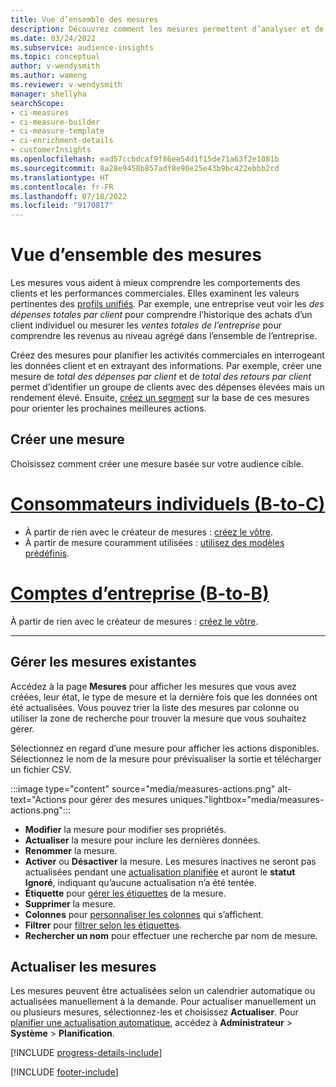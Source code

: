 ```yaml
---
title: Vue d’ensemble des mesures
description: Découvrez comment les mesures permettent d’analyser et de révéler les performances de votre entreprise.
ms.date: 03/24/2022
ms.subservice: audience-insights
ms.topic: conceptual
author: v-wendysmith
ms.author: wameng
ms.reviewer: v-wendysmith
manager: shellyha
searchScope:
- ci-measures
- ci-measure-builder
- ci-measure-template
- ci-enrichment-details
- customerInsights
ms.openlocfilehash: ead57ccbdcaf9f86ee54d1f15de71a63f2e1081b
ms.sourcegitcommit: 8a28e9458b857adf8e90e25e43b9bc422ebbb2cd
ms.translationtype: HT
ms.contentlocale: fr-FR
ms.lasthandoff: 07/18/2022
ms.locfileid: "9170817"
---
```

# <a name="measures-overview"></a>Vue d’ensemble des mesures

Les mesures vous aident à mieux comprendre les comportements des clients et les performances commerciales. Elles examinent les valeurs pertinentes des [profils unifiés](data-unification.md). Par exemple, une entreprise veut voir les *des dépenses totales par client* pour comprendre l’historique des achats d’un client individuel ou mesurer les *ventes totales de l’entreprise* pour comprendre les revenus au niveau agrégé dans l’ensemble de l’entreprise.

Créez des mesures pour planifier les activités commerciales en interrogeant les données client et en extrayant des informations. Par exemple, créer une mesure de *total des dépenses par client* et de *total des retours par client* permet d’identifier un groupe de clients avec des dépenses élevées mais un rendement élevé. Ensuite, [créez un segment](segments.md) sur la base de ces mesures pour orienter les prochaines meilleures actions.

## <a name="create-a-measure"></a>Créer une mesure

Choisissez comment créer une mesure basée sur votre audience cible.

# <a name="individual-consumers-b-to-c"></a>[Consommateurs individuels (B-to-C)](#tab/b2c)

- À partir de rien avec le créateur de mesures : [créez le vôtre](measure-builder.md).
- À partir de mesure couramment utilisées : [utilisez des modèles prédéfinis](measure-templates.md).

# <a name="business-accounts-b-to-b"></a>[Comptes d’entreprise (B-to-B)](#tab/b2b)

À partir de rien avec le créateur de mesures : [créez le vôtre](measure-builder.md).

---

## <a name="manage-existing-measures"></a>Gérer les mesures existantes

Accédez à la page **Mesures** pour afficher les mesures que vous avez créées, leur état, le type de mesure et la dernière fois que les données ont été actualisées. Vous pouvez trier la liste des mesures par colonne ou utiliser la zone de recherche pour trouver la mesure que vous souhaitez gérer.

Sélectionnez en regard d’une mesure pour afficher les actions disponibles. Sélectionnez le nom de la mesure pour prévisualiser la sortie et télécharger un fichier CSV.

:::image type="content" source="media/measures-actions.png" alt-text="Actions pour gérer des mesures uniques."lightbox="media/measures-actions.png":::

- **Modifier** la mesure pour modifier ses propriétés.
- **Actualiser** la mesure pour inclure les dernières données.
- **Renommer** la mesure.
- **Activer** ou **Désactiver** la mesure. Les mesures inactives ne seront pas actualisées pendant une [actualisation planifiée](system.md#schedule-tab) et auront le **statut** **Ignoré**, indiquant qu’aucune actualisation n’a été tentée.
- **Étiquette** pour [gérer les étiquettes](work-with-tags-columns.md#manage-tags) de la mesure.
- **Supprimer** la mesure.
- **Colonnes** pour [personnaliser les colonnes](work-with-tags-columns.md#customize-columns) qui s’affichent.
- **Filtrer** pour [filtrer selon les étiquettes](work-with-tags-columns.md#filter-on-tags).
- **Rechercher un nom** pour effectuer une recherche par nom de mesure.

## <a name="refresh-measures"></a>Actualiser les mesures

Les mesures peuvent être actualisées selon un calendrier automatique ou actualisées manuellement à la demande. Pour actualiser manuellement un ou plusieurs mesures, sélectionnez-les et choisissez **Actualiser**. Pour [planifier une actualisation automatique](system.md#schedule-tab), accédez à **Administrateur** > **Système** > **Planification**.

[!INCLUDE [progress-details-include](includes/progress-details-pane.md)]

[!INCLUDE [footer-include](includes/footer-banner.md)]
